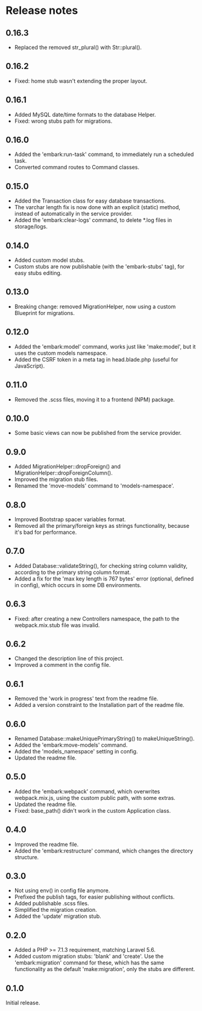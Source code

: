 # Release notes

## 0.16.3

* Replaced the removed str_plural() with Str::plural().

## 0.16.2

* Fixed: home stub wasn't extending the proper layout.

## 0.16.1

* Added MySQL date/time formats to the database Helper.
* Fixed: wrong stubs path for migrations.

## 0.16.0

* Added the 'embark:run-task' command, to immediately run a scheduled task.
* Converted command routes to Command classes.

## 0.15.0

* Added the Transaction class for easy database transactions.
* The varchar length fix is now done with an explicit (static) method, instead of automatically in the service provider.
* Added the 'embark:clear-logs' command, to delete *.log files in storage/logs.

## 0.14.0

* Added custom model stubs.
* Custom stubs are now publishable (with the 'embark-stubs' tag), for easy stubs editing.

## 0.13.0

* Breaking change: removed MigrationHelper, now using a custom Blueprint for migrations.

## 0.12.0

* Added the 'embark:model' command, works just like 'make:model', but it uses the custom models namespace.
* Added the CSRF token in a meta tag in head.blade.php (useful for JavaScript).

## 0.11.0

* Removed the .scss files, moving it to a frontend (NPM) package.

## 0.10.0

* Some basic views can now be published from the service provider.

## 0.9.0

* Added MigrationHelper::dropForeign() and MigrationHelper::dropForeignColumn().
* Improved the migration stub files.
* Renamed the 'move-models' command to 'models-namespace'.

## 0.8.0

* Improved Bootstrap spacer variables format.
* Removed all the primary/foreign keys as strings functionality, because it's bad for performance.

## 0.7.0

* Added Database::validateString(), for checking string column validity, according to the primary string column format.
* Added a fix for the 'max key length is 767 bytes' error (optional, defined in config), which occurs in some DB environments.

## 0.6.3

* Fixed: after creating a new Controllers namespace, the path to the webpack.mix.stub file was invalid.

## 0.6.2

* Changed the description line of this project.
* Improved a comment in the config file.

## 0.6.1

* Removed the 'work in progress' text from the readme file.
* Added a version constraint to the Installation part of the readme file.

## 0.6.0

* Renamed Database::makeUniquePrimaryString() to makeUniqueString().
* Added the 'embark:move-models' command.
* Added the 'models_namespace' setting in config.
* Updated the readme file.

## 0.5.0

* Added the 'embark:webpack' command, which overwrites webpack.mix.js, using the custom public path, with some extras.
* Updated the readme file.
* Fixed: base_path() didn't work in the custom Application class.

## 0.4.0

* Improved the readme file.
* Added the 'embark:restructure' command, which changes the directory structure.

## 0.3.0

* Not using env() in config file anymore.
* Prefixed the publish tags, for easier publishing without conflicts.
* Added publishable .scss files.
* Simplified the migration creation.
* Added the 'update' migration stub.

## 0.2.0

* Added a PHP >= 7.1.3 requirement, matching Laravel 5.6.
* Added custom migration stubs: 'blank' and 'create'. Use the 'embark:migration' command for these, which has the same functionality as the default 'make:migration', only the stubs are different.

## 0.1.0

Initial release.
